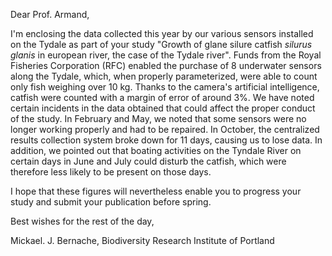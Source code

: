 Dear Prof. Armand,

I'm enclosing the data collected this year by our various sensors installed on the Tydale as part of your study "Growth of glane silure catfish *silurus glanis* in european river, the case of the Tydale river". 
Funds from the Royal Fisheries Corporation (RFC) enabled the purchase of 8 underwater sensors along the Tydale, which, when properly parameterized, were able to count only fish weighing over 10 kg. Thanks to the camera's artificial intelligence, catfish were counted with a margin of error of around 3%. 
We have noted certain incidents in the data obtained that could affect the proper conduct of the study. 
In February and May, we noted that some sensors were no longer working properly and had to be repaired. In October, the centralized results collection system broke down for 11 days, causing us to lose data. 
In addition, we pointed out that boating activities on the Tyndale River on certain days in June and July could disturb the catfish, which were therefore less likely to be present on those days. 

I hope that these figures will nevertheless enable you to progress your study and submit your publication before spring. 

Best wishes for the rest of the day, 

Mickael. J. Bernache, Biodiversity Research Institute of Portland